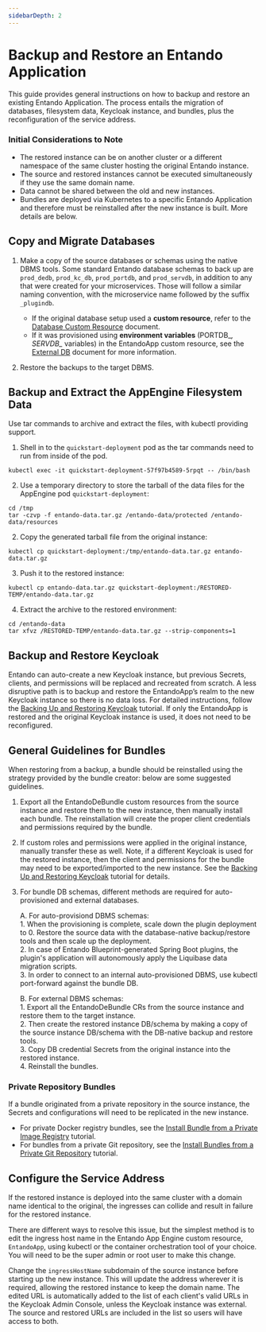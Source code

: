 ```yaml
---
sidebarDepth: 2
---
```


# Backup and Restore an Entando Application

This guide provides general instructions on how to backup and restore an existing Entando Application. The process entails the migration of databases, filesystem data, Keycloak instance, and bundles, plus the reconfiguration of the service address. 

### Initial Considerations to Note
* The restored instance can be on another cluster or a different namespace of the same cluster hosting the original Entando instance. 
* The source and restored instances cannot be executed simultaneously if they use the same domain name. 
* Data cannot be shared between the old and new instances.
* Bundles are deployed via Kubernetes to a specific Entando Application and therefore must be reinstalled after the new instance is built. More details are below.

## Copy and Migrate Databases

1. Make a copy of the source databases or schemas using the native DBMS tools. Some standard Entando database schemas to back up are `prod_dedb`, `prod_kc_db`, `prod_portdb`, and `prod_servdb`, in addition to any that were created for your microservices. Those will follow a similar naming convention, with the microservice name followed by the suffix `_plugindb`.
      * If the original database setup used a **custom resource**, refer to the [Database Custom Resource](https://developer.entando.com/v7.1/docs/reference/database-cr.html) document. 
      * If it was provisioned using **environment variables** (PORTDB_*, SERVDB_* variables) in the EntandoApp custom resource, see the [External DB](https://developer.entando.com/v7.1/tutorials/devops/external-db.html) document for more information.  
 
2. Restore the backups to the target DBMS.


## Backup and Extract the AppEngine Filesystem Data
Use tar commands to archive and extract the files, with kubectl providing support.
1. Shell in to the `quickstart-deployment` pod as the tar commands need to run from inside of the pod.
```
kubectl exec -it quickstart-deployment-57f97b4589-5rpqt -- /bin/bash
```

2. Use a temporary directory to store the tarball of the data files for the AppEngine pod `quickstart-deployment`:

```
cd /tmp
tar -czvp -f entando-data.tar.gz /entando-data/protected /entando-data/resources
```

2. Copy the generated tarball file from the original instance:

```
kubectl cp quickstart-deployment:/tmp/entando-data.tar.gz entando-data.tar.gz
```

3. Push it to the restored instance:

```
kubectl cp entando-data.tar.gz quickstart-deployment:/RESTORED-TEMP/entando-data.tar.gz
```

4. Extract the archive to the restored environment:
```
cd /entando-data
tar xfvz /RESTORED-TEMP/entando-data.tar.gz --strip-components=1
```

## Backup and Restore Keycloak
Entando can auto-create a new Keycloak instance, but previous Secrets, clients, and permissions will be replaced and recreated from scratch. A less disruptive path is to backup and restore the EntandoApp’s realm to the new Keycloak instance so there is no data loss. For detailed instructions, follow the [Backing Up and Restoring Keycloak](../../tutorials/devops/backing-restoring-keycloak.md) tutorial. If only the EntandoApp is restored and the original Keycloak instance is used, it does not need to be reconfigured.

## General Guidelines for Bundles
When restoring from a backup, a bundle should be reinstalled using the strategy provided by the bundle creator: below are some suggested guidelines. 

1. Export all the EntandoDeBundle custom resources from the source instance and restore them to the new instance, 
then manually install each bundle. The reinstallation will create the proper client credentials and permissions required by the bundle.
2. If custom roles and permissions were applied in the original instance, manually transfer these as well. Note, if a different Keycloak is used for the restored instance, then the client and permissions for the bundle may need to be exported/imported to the new instance. See the [Backing Up and Restoring Keycloak](../../tutorials/devops/backing-restoring-keycloak.md) tutorial for details.
3. For bundle DB schemas, different methods are required for auto-provisioned and external databases.

    A. For auto-provisiond DBMS schemas:  
             1. When the provisioning is complete, scale down the plugin deployment to 0. Restore the source data with the database-native backup/restore tools and then scale up the deployment.  
             2. In case of Entando Blueprint-generated Spring Boot plugins, the plugin's application will autonomously apply the Liquibase data migration scripts.   
             3. In order to connect to an internal auto-provisioned DBMS, use kubectl port-forward against the bundle DB.   

    B. For external DBMS schemas:  
       1. Export all the EntandoDeBundle CRs from the source instance and restore them to the target instance.  
       2. Then create the restored instance DB/schema by making a copy of the source instance DB/schema with the DB-native backup and restore tools.  
       3. Copy DB credential Secrets from the original instance into the restored instance.  
       4. Reinstall the bundles.   


### Private Repository Bundles
If a bundle originated from a private repository in the source instance, the Secrets and configurations will need to be replicated in the new instance. 
* For private Docker registry bundles, see the [Install Bundle from a Private Image Registry](https://developer.entando.com/v7.1/tutorials/curate/bundle-private-images.html) tutorial. 
* For bundles from a private Git repository, see the [Install Bundles from a Private Git Repository](https://developer.entando.com/v7.1/tutorials/curate/private-git-repo.html) tutorial.

## Configure the Service Address
If the restored instance is deployed into the same cluster with a domain name identical to the original, the ingresses can collide and result in failure for the restored instance.

There are different ways to resolve this issue, but the simplest method is to edit the ingress host name in the Entando App Engine custom resource, `EntandoApp`, using kubectl or the container orchestration tool of your choice. You will need to be the super admin or root user to make this change.

Change the `ingressHostName` subdomain of the source instance before starting up the new instance. This will update the address wherever it is required, allowing the restored instance to keep the domain name. 
The edited URL is automatically added to the list of each client's valid URLs in the Keycloak Admin Console, unless the  Keycloak instance was external. The source and restored URLs are included in the list so users will have access to both.


